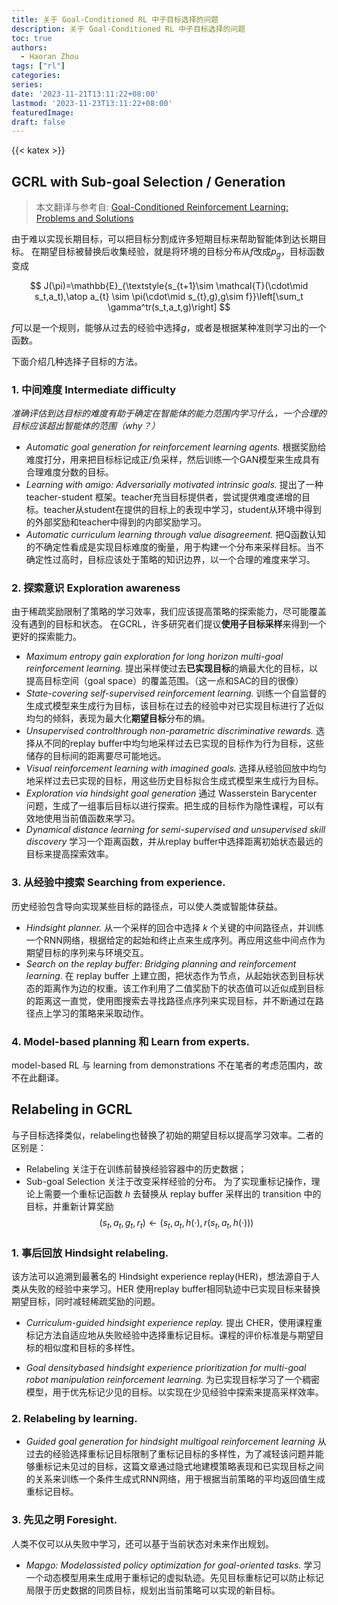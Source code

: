 ```yaml
---
title: 关于 Goal-Conditioned RL 中子目标选择的问题
description: 关于 Goal-Conditioned RL 中子目标选择的问题
toc: true
authors:
  - Haoran Zhou
tags: ["rl"]
categories:
series:
date: '2023-11-21T13:11:22+08:00'
lastmod: '2023-11-23T13:11:22+08:00'
featuredImage:
draft: false
---
```


{{< katex >}}

## GCRL with Sub-goal Selection / Generation
> 本文翻译与参考自: [Goal-Conditioned Reinforcement Learning: Problems and Solutions](https://arxiv.org/pdf/2201.08299.pdf)

由于难以实现长期目标，可以把目标分割成许多短期目标来帮助智能体到达长期目标。
在期望目标被替换后收集经验，就是将环境的目标分布从$f$改成$p_g$，目标函数变成

$$
J(\pi)=\mathbb{E}_{\textstyle{s_{t+1}\sim \mathcal{T}(\cdot\mid s_t,a_t),\atop a_{t} \sim \pi(\cdot\mid s_{t},g),g\sim f}}\left[\sum_t \gamma^tr(s_t,a_t,g)\right]
$$

$f$可以是一个规则，能够从过去的经验中选择$g$，或者是根据某种准则学习出的一个函数。

下面介绍几种选择子目标的方法。
### 1. 中间难度 Intermediate difficulty
*准确评估到达目标的难度有助于确定在智能体的能力范围内学习什么，一个合理的目标应该超出智能体的范围（why？）*

* *Automatic goal generation for reinforcement learning agents.* 根据奖励给难度打分，用来把目标标记成正/负采样，然后训练一个GAN模型来生成具有合理难度分数的目标。
* *Learning with amigo: Adversarially motivated intrinsic goals.* 提出了一种 teacher-student 框架。teacher充当目标提供者，尝试提供难度递增的目标。teacher从student在提供的目标上的表现中学习，student从环境中得到的外部奖励和teacher中得到的内部奖励学习。
* *Automatic curriculum learning through value disagreement.* 把Q函数认知的不确定性看成是实现目标难度的衡量，用于构建一个分布来采样目标。当不确定性过高时，目标应该处于策略的知识边界，以一个合理的难度来学习。

### 2. 探索意识 Exploration awareness
由于稀疏奖励限制了策略的学习效率，我们应该提高策略的探索能力，尽可能覆盖没有遇到的目标和状态。
在GCRL，许多研究者们提议**使用子目标采样**来得到一个更好的探索能力。

* *Maximum entropy gain exploration for long horizon multi-goal reinforcement learning.* 提出采样使过去**已实现目标**的熵最大化的目标，以提高目标空间（goal space）的覆盖范围。（这一点和SAC的目的很像）
* *State-covering self-supervised reinforcement learning.* 训练一个自监督的生成式模型来生成行为目标，该目标在过去的经验中对已实现目标进行了近似均匀的倾斜，表现为最大化**期望目标**分布的熵。
* *Unsupervised controlthrough non-parametric discriminative rewards.* 选择从不同的replay buffer中均匀地采样过去已实现的目标作为行为目标，这些储存的目标间的距离要尽可能地远。
* *Visual reinforcement learning with imagined goals.* 选择从经验回放中均匀地采样过去已实现的目标，用这些历史目标拟合生成式模型来生成行为目标。
* *Exploration via hindsight goal generation* 通过 Wasserstein Barycenter 问题，生成了一组事后目标以进行探索。把生成的目标作为隐性课程，可以有效地使用当前值函数来学习。
* *Dynamical distance learning for semi-supervised and unsupervised skill discovery* 学习一个距离函数，并从replay buffer中选择距离初始状态最远的目标来提高探索效率。

### 3. 从经验中搜索 Searching from experience.
历史经验包含导向实现某些目标的路径点，可以使人类或智能体获益。

* *Hindsight planner.* 从一个采样的回合中选择 $k$ 个关键的中间路径点，并训练一个RNN网络，根据给定的起始和终止点来生成序列。再应用这些中间点作为期望目标的序列来与环境交互。
* *Search on the replay buffer: Bridging planning and reinforcement learning.* 在 replay buffer 上建立图，把状态作为节点，从起始状态到目标状态的距离作为边的权重。该工作利用了二值奖励下的状态值可以近似成到目标的距离这一直觉，使用图搜索去寻找路径点序列来实现目标，并不断通过在路径点上学习的策略来采取动作。

### 4. Model-based planning 和 Learn from experts.
model-based RL 与 learning from demonstrations 不在笔者的考虑范围内，故不在此翻译。


## Relabeling in GCRL

与子目标选择类似，relabeling也替换了初始的期望目标以提高学习效率。二者的区别是：
* Relabeling 关注于在训练前替换经验容器中的历史数据；
* Sub-goal Selection 关注于改变采样经验的分布。
为了实现重标记操作，理论上需要一个重标记函数 $h$ 去替换从 replay buffer 采样出的 transition 中的目标，并重新计算奖励
$$
(s_t, a_t, g_t, r_t) \gets (s_t, a_t, h(·), r(s_t, a_t, h(·))) 
$$

### 1. 事后回放 Hindsight relabeling.
该方法可以追溯到最著名的 Hindsight experience replay(HER)，想法源自于人类从失败的经验中来学习。HER 使用replay buffer相同轨迹中已实现目标来替换期望目标，同时减轻稀疏奖励的问题。

* *Curriculum-guided hindsight experience replay.* 提出 CHER，使用课程重标记方法自适应地从失败经验中选择重标记目标。课程的评价标准是与期望目标的相似度和目标的多样性。

* *Goal densitybased hindsight experience prioritization for multi-goal
robot manipulation reinforcement learning.* 为已实现目标学习了一个稠密模型，用于优先标记少见的目标。以实现在少见经验中探索来提高采样效率。

### 2. Relabeling by learning.
* *Guided goal generation for hindsight multigoal reinforcement learning*
从过去的经验选择重标记目标限制了重标记目标的多样性，为了减轻该问题并能够重标记未见过的目标，这篇文章通过隐式地建模策略表现和已实现目标之间的关系来训练一个条件生成式RNN网络，用于根据当前策略的平均返回值生成重标记目标。

### 3. 先见之明 Foresight.
人类不仅可以从失败中学习，还可以基于当前状态对未来作出规划。

* *Mapgo: Modelassisted policy optimization for goal-oriented tasks.*  学习一个动态模型用来生成用于重标记的虚拟轨迹。先见目标重标记可以防止标记局限于历史数据的同质目标，规划出当前策略可以实现的新目标。
